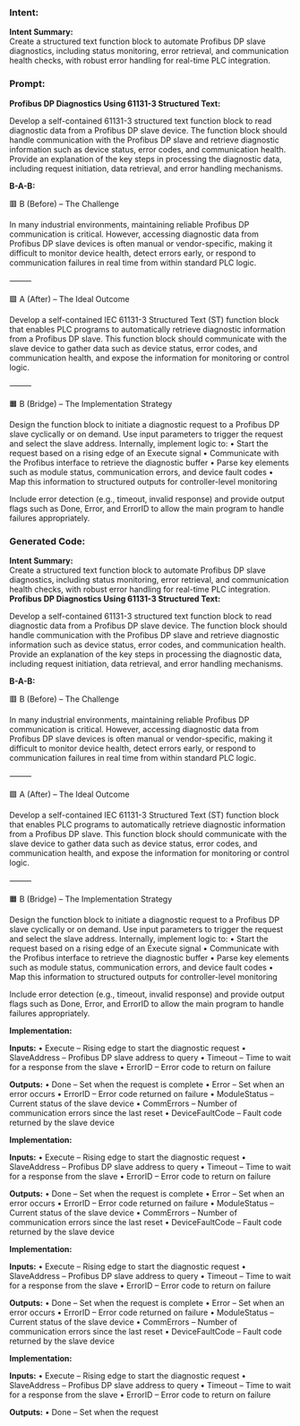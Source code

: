 ### Intent:
**Intent Summary:**  
Create a structured text function block to automate Profibus DP slave diagnostics, including status monitoring, error retrieval, and communication health checks, with robust error handling for real-time PLC integration.

### Prompt:
**Profibus DP Diagnostics Using 61131-3 Structured Text:**

Develop a self-contained 61131-3 structured text function block to read diagnostic data from a Profibus DP slave device. The function block should handle communication with the Profibus DP slave and retrieve diagnostic information such as device status, error codes, and communication health. Provide an explanation of the key steps in processing the diagnostic data, including request initiation, data retrieval, and error handling mechanisms.

**B-A-B:**

🟥 B (Before) – The Challenge

In many industrial environments, maintaining reliable Profibus DP communication is critical. However, accessing diagnostic data from Profibus DP slave devices is often manual or vendor-specific, making it difficult to monitor device health, detect errors early, or respond to communication failures in real time from within standard PLC logic.

⸻

🟩 A (After) – The Ideal Outcome

Develop a self-contained IEC 61131-3 Structured Text (ST) function block that enables PLC programs to automatically retrieve diagnostic information from a Profibus DP slave. This function block should communicate with the slave device to gather data such as device status, error codes, and communication health, and expose the information for monitoring or control logic.

⸻

🟧 B (Bridge) – The Implementation Strategy

Design the function block to initiate a diagnostic request to a Profibus DP slave cyclically or on demand. Use input parameters to trigger the request and select the slave address. Internally, implement logic to:
	•	Start the request based on a rising edge of an Execute signal
	•	Communicate with the Profibus interface to retrieve the diagnostic buffer
	•	Parse key elements such as module status, communication errors, and device fault codes
	•	Map this information to structured outputs for controller-level monitoring

Include error detection (e.g., timeout, invalid response) and provide output flags such as Done, Error, and ErrorID to allow the main program to handle failures appropriately.

### Generated Code:
**Intent Summary:**  
Create a structured text function block to automate Profibus DP slave diagnostics, including status monitoring, error retrieval, and communication health checks, with robust error handling for real-time PLC integration.
**Profibus DP Diagnostics Using 61131-3 Structured Text:**

Develop a self-contained 61131-3 structured text function block to read diagnostic data from a Profibus DP slave device. The function block should handle communication with the Profibus DP slave and retrieve diagnostic information such as device status, error codes, and communication health. Provide an explanation of the key steps in processing the diagnostic data, including request initiation, data retrieval, and error handling mechanisms.

**B-A-B:**

🟥 B (Before) – The Challenge

In many industrial environments, maintaining reliable Profibus DP communication is critical. However, accessing diagnostic data from Profibus DP slave devices is often manual or vendor-specific, making it difficult to monitor device health, detect errors early, or respond to communication failures in real time from within standard PLC logic.

⸻

🟩 A (After) – The Ideal Outcome

Develop a self-contained IEC 61131-3 Structured Text (ST) function block that enables PLC programs to automatically retrieve diagnostic information from a Profibus DP slave. This function block should communicate with the slave device to gather data such as device status, error codes, and communication health, and expose the information for monitoring or control logic.

⸻

🟧 B (Bridge) – The Implementation Strategy

Design the function block to initiate a diagnostic request to a Profibus DP slave cyclically or on demand. Use input parameters to trigger the request and select the slave address. Internally, implement logic to:
	•	Start the request based on a rising edge of an Execute signal
	•	Communicate with the Profibus interface to retrieve the diagnostic buffer
	•	Parse key elements such as module status, communication errors, and device fault codes
	•	Map this information to structured outputs for controller-level monitoring

Include error detection (e.g., timeout, invalid response) and provide output flags such as Done, Error, and ErrorID to allow the main program to handle failures appropriately.

**Implementation:**

**Inputs:**
	•	Execute – Rising edge to start the diagnostic request
	•	SlaveAddress – Profibus DP slave address to query
	•	Timeout – Time to wait for a response from the slave
	•	ErrorID – Error code to return on failure

**Outputs:**
	•	Done – Set when the request is complete
	•	Error – Set when an error occurs
	•	ErrorID – Error code returned on failure
	•	ModuleStatus – Current status of the slave device
	•	CommErrors – Number of communication errors since the last reset
	•	DeviceFaultCode – Fault code returned by the slave device

**Implementation:**

**Inputs:**
	•	Execute – Rising edge to start the diagnostic request
	•	SlaveAddress – Profibus DP slave address to query
	•	Timeout – Time to wait for a response from the slave
	•	ErrorID – Error code to return on failure

**Outputs:**
	•	Done – Set when the request is complete
	•	Error – Set when an error occurs
	•	ErrorID – Error code returned on failure
	•	ModuleStatus – Current status of the slave device
	•	CommErrors – Number of communication errors since the last reset
	•	DeviceFaultCode – Fault code returned by the slave device

**Implementation:**

**Inputs:**
	•	Execute – Rising edge to start the diagnostic request
	•	SlaveAddress – Profibus DP slave address to query
	•	Timeout – Time to wait for a response from the slave
	•	ErrorID – Error code to return on failure

**Outputs:**
	•	Done – Set when the request is complete
	•	Error – Set when an error occurs
	•	ErrorID – Error code returned on failure
	•	ModuleStatus – Current status of the slave device
	•	CommErrors – Number of communication errors since the last reset
	•	DeviceFaultCode – Fault code returned by the slave device

**Implementation:**

**Inputs:**
	•	Execute – Rising edge to start the diagnostic request
	•	SlaveAddress – Profibus DP slave address to query
	•	Timeout – Time to wait for a response from the slave
	•	ErrorID – Error code to return on failure

**Outputs:**
	•	Done – Set when the request
